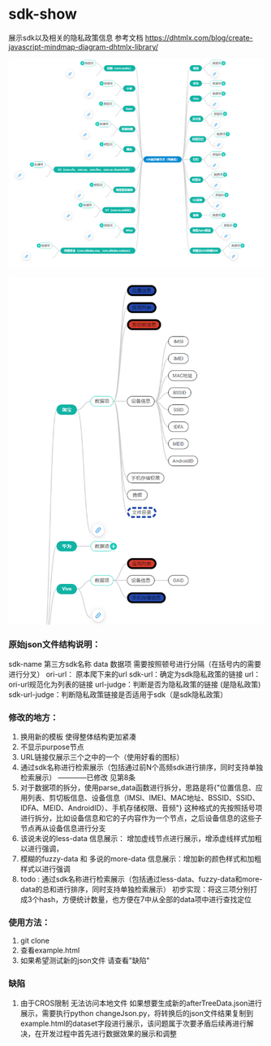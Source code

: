 # sdk-show
展示sdk以及相关的隐私政策信息
参考文档  https://dhtmlx.com/blog/create-javascript-mindmap-diagram-dhtmlx-library/

![alt text](image.png)

![alt text](image-1.png)

### 原始json文件结构说明：
sdk-name 第三方sdk名称
data 数据项 需要按照顿号进行分隔（在括号内的需要进行分叉）
ori-url： 原本爬下来的url
sdk-url：确定为sdk隐私政策的链接
url：ori-url规范化为列表的链接
url-judge：判断是否为隐私政策的链接 (是隐私政策)
sdk-url-judge：判断隐私政策链接是否适用于sdk（是sdk隐私政策）

### 修改的地方：
1. 换用新的模板 使得整体结构更加紧凑
2. 不显示purpose节点
3. URL链接仅展示三个之中的一个（使用好看的图标）
4. 通过sdk名称进行检索展示（包括通过前N个高频sdk进行排序，同时支持单独检索展示） ————已修改 见第8条
5. 对于数据项的拆分，使用parse_data函数进行拆分，思路是将{"位置信息、应用列表、剪切板信息、设备信息（IMSI、IMEI、MAC地址、BSSID、SSID、IDFA、MEID、AndroidID）、手机存储权限、音频"} 这种格式的先按照括号项进行拆分，比如设备信息和它的子内容作为一个节点，之后设备信息的这些子节点再从设备信息进行分支
6. 该说未说的less-data 信息展示： 增加虚线节点进行展示，增添虚线样式加粗以进行强调，
7. 模糊的fuzzy-data 和 多说的more-data 信息展示：增加新的颜色样式和加粗样式以进行强调
8. todo : 通过sdk名称进行检索展示（包括通过less-data、fuzzy-data和more-data的总和进行排序，同时支持单独检索展示） 初步实现：将这三项分别打成3个hash，方便统计数量，也方便在7中从全部的data项中进行查找定位


### 使用方法：
1. git clone 
2. 查看example.html
3. 如果希望测试新的json文件 请查看"缺陷"

### 缺陷
1. 由于CROS限制 无法访问本地文件 如果想要生成新的afterTreeData.json进行展示，需要执行python changeJson.py，将转换后的json文件结果复制到example.html的dataset字段进行展示，该问题属于次要矛盾后续再进行解决，在开发过程中首先进行数据效果的展示和调整